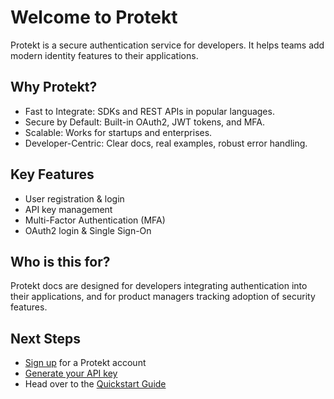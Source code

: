 # Welcome to Protekt

Protekt is a secure authentication service for developers. It helps teams add modern identity features to their applications.

## Why Protekt?
- Fast to Integrate: SDKs and REST APIs in popular languages.
- Secure by Default: Built-in OAuth2, JWT tokens, and MFA.
- Scalable: Works for startups and enterprises.
- Developer-Centric: Clear docs, real examples, robust error handling.


## Key Features
- User registration & login
- API key management
- Multi-Factor Authentication (MFA)
- OAuth2 login & Single Sign-On


## Who is this for?
Protekt docs are designed for developers integrating authentication into their applications, and for product managers tracking adoption of security features.

## Next Steps

- [Sign up]() for a Protekt account
- [Generate your API key]()
- Head over to the [Quickstart Guide]()